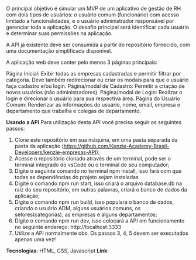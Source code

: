 O principal objetivo é simular um MVP de um aplicativo de gestão de RH com dois tipos de usuários: o usuário comum (funcionário) com acesso limitado a funcionalidades, e o usuário administrador responsável por gerenciar toda a aplicação. O desafio principal será identificar cada usuário e determinar suas permissões na aplicação.

A API já existente deve ser consumida a partir do repositório fornecido, com uma documentação simplificada disponível.

A aplicação web deve conter pelo menos 3 páginas principais:

Página Inicial: Exibir todas as empresas cadastradas e permitir filtrar por categoria. Deve também redirecionar ou criar os modais para que o usuário faça cadastro e/ou login.
Página/modal de Cadastro: Permitir a criação de novos usuários (não administradores).
Página/modal de Login: Realizar o login e direcionar o usuário para sua respectiva área.
Página do Usuário Comum: Renderizar as informações do usuário, nome, email, empresa e departamento que trabalha e colegas de departamento.

**Usando a API**
Para utilização desta API você precisa seguir os seguintes passos:
1. Clone este repositório em sua máquina, em uma pasta separada da pasta da aplicação (https://github.com/Kenzie-Academy-Brasil-Developers/kenzie-empresas-API);
2. Acesse o repositório clonado através de um terminal, pode ser o terminal integrado do vsCode ou o terminal do seu computador;
3. Digite o seguinte comando no terminal npm install, isso fará com que todas as dependências do projeto sejam instaladas
4. Digite o comando npm run start, isso criará o arquivo database.db na raiz do seu repositório, em outras palavras, criará o banco de dados da aplicação;
5. Digite o comando npm run build, isso populará o banco de dados, criando o usuário ADM, alguns usuários comuns, os setores(categorias), as empresas e alguns departamentos;
6. Digite o comando npm run dev, isso colocará a API em funcionamento no seguinte endereço: http://localhost:3333
7. Utilize a API normalmente
obs. Os passos 3, 4, 5 devem ser executados apenas uma vez!

**Tecnologias**: HTML, CSS, Javascript
**Link**:
